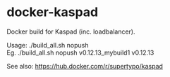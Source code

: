 # docker-kaspad
Docker build for Kaspad (inc. loadbalancer).

Usage:
./build_all.sh nopush <docker tag> <git tag>  
Eg. ./build_all.sh nopush v0.12.13_mybuild1 v0.12.13

See also:
https://hub.docker.com/r/supertypo/kaspad
